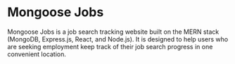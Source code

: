# Mongoose Jobs
Mongoose Jobs is a job search tracking website built on the MERN stack (MongoDB, Express.js, React, and Node.js). It is designed to help users who are seeking employment keep track of their job search progress in one convenient location.



